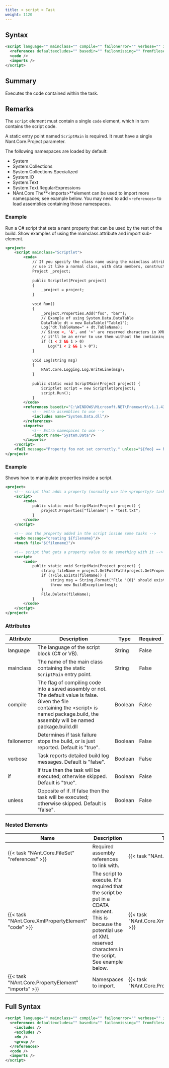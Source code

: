 ```yaml
---
title: < script > Task
weight: 1120
---
```

## Syntax
```xml
<script language="" mainclass="" compile="" failonerror="" verbose="" if="" unless="">
  <references defaultexcludes="" basedir="" failonmissing="" fromfileset="" sort="" />
  <code />
  <imports />
</script>
```
## Summary ##
Executes the code contained within the task.

## Remarks ##
The  `script`  element must contain a single  `code` element, which in turn
contains the script code.

A static entry point named  `ScriptMain` is required. It must have a single
Nant.Core.Project parameter.

The following namespaces are loaded by default:


 - System
 - System.Collections
 - System.Collections.Specialized
 - System.IO
 - System.Text
 - System.Text.RegularExpressions
 - NAnt.Core
The**&lt;imports&gt;**element can be used to import more namespaces; see example below.
You may need to add `<references>` to load assemblies containing those namespaces.

### Example ###
Run a C# script that sets a nant property that can be used by the rest of the build. Show examples of using
the mainclass attribute and import sub-element.


```xml
<project>
    <script mainclass="Scriptlet">
        <code>
            // If you specify the class name using the mainclass attribute, you can
            // use it like a normal class, with data members, constructors, and so on.
            Project _project;
			
            public Scriptlet(Project project)
            {
                _project = project;
            }
			
            void Run()
            {
                _project.Properties.Add("foo", "bar");
                // Example of using System.Data.DataTable
                DataTable dt = new DataTable("Table1");
                Log("dt.TableName=" + dt.TableName);
                // Since <, '&', and '>' are reserved characters in XML,
                // it'll be an error to use them without the containing CDATA element.
                if (1 < 2 && 1 > 0)
                   Log("1 < 2 && 1 > 0");
            }
			
            void Log(string msg)
            {
                NAnt.Core.Logging.Log.WriteLine(msg);
            }
            
            public static void ScriptMain(Project project) {
                Scriptlet script = new Scriptlet(project);
                script.Run();
            }
        </code>
        <references basedir="C:\WINDOWS\Microsoft.NET\Framework\v1.1.4322">
            <!-- extra assemblies to use -->
            <includes name="System.Data.dll"/>
        </references>
        <imports>
            <!-- Extra namespaces to use -->
            <import name="System.Data"/>
        </imports>
    </script>
    <fail message="Property foo not set correctly." unless="${foo} == bar"/>
</project>
```


### Example ###
Shows how to manipulate properties inside a script.


```xml
<project>
    <!-- script that adds a property (normally use the <property/> task)  -->
    <script>
        <code>
            public static void ScriptMain(Project project) {
                project.Properties["filename"] = "test.txt";
            }
        </code>
    </script>

    <!-- use the property added in the script inside some tasks -->
    <echo message="creating ${filename}"/>
    <touch file="${filename}"/>

    <!-- script that gets a property value to do something with it -->
    <script>
        <code>
            public static void ScriptMain(Project project) {
                string fileName = project.GetFullPath(project.GetPropertyValue("filename"));
                if (!File.Exists(fileName)) {
                    string msg = String.Format("File '{0}' should exist.", fileName);
                    throw new BuildException(msg);
                }
                File.Delete(fileName);
            }
        </code>
    </script>
</project>
```



### Attributes
| Attribute | Description | Type | Required |
| --------- | ----------- | ---- | -------- |
| language | The language of the script block (C# or VB). | String | False |
| mainclass | The name of the main class containing the static  `ScriptMain`  entry point. | String | False |
| compile | The flag of compiling code into a saved assembly or not. The default value is false. Given the file<br>containing the &lt;script&gt; is named package.build, the assembly will be named package.build.dll | Boolean | False |
| failonerror | Determines if task failure stops the build, or is just reported. Default is &quot;true&quot;. | Boolean | False |
| verbose | Task reports detailed build log messages.  Default is &quot;false&quot;. | Boolean | False |
| if | If true then the task will be executed; otherwise skipped. Default is &quot;true&quot;. | Boolean | False |
| unless | Opposite of if.  If false then the task will be executed; otherwise skipped. Default is &quot;false&quot;. | Boolean | False |

### Nested Elements
| Name | Description | Type | Required |
| ---- | ----------- | ---- | -------- |
| {{< task "NAnt.Core.FileSet" "references" >}}| Required assembly references to link with. | {{< task "NAnt.Core.FileSet" >}} | False |
| {{< task "NAnt.Core.XmlPropertyElement" "code" >}}| The script to execute. It&#39;s required that the script be put in a CDATA element. This is<br>because the potential use of XML reserved characters in the script. See example below. | {{< task "NAnt.Core.XmlPropertyElement" >}} | False |
| {{< task "NAnt.Core.PropertyElement" "imports" >}}| Namespaces to import. | {{< task "NAnt.Core.PropertyElement" >}} | False |

## Full Syntax
```xml
<script language="" mainclass="" compile="" failonerror="" verbose="" if="" unless="">
  <references defaultexcludes="" basedir="" failonmissing="" fromfileset="" sort="" if="" unless="">
    <includes />
    <excludes />
    <do />
    <group />
  </references>
  <code />
  <imports />
</script>
```

